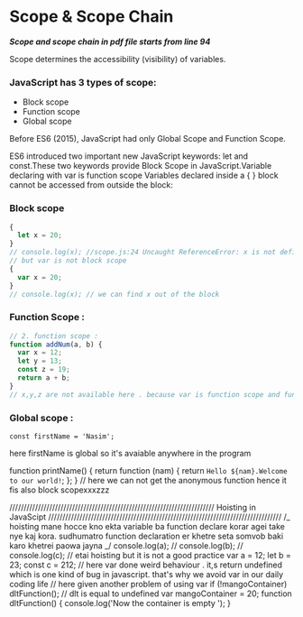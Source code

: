 # Scope & Scope Chain

**_Scope and scope chain in pdf file starts from line 94_**

Scope determines the accessibility (visibility) of variables.

### JavaScript has 3 types of scope:

- Block scope
- Function scope
- Global scope

Before ES6 (2015), JavaScript had only Global Scope and Function Scope.

ES6 introduced two important new JavaScript keywords: let and const.These two keywords provide Block Scope in JavaScript.Variable declaring with var is function scope
Variables declared inside a { } block cannot be accessed from outside the block:

### Block scope

```js
{
  let x = 20;
}
// console.log(x); //scope.js:24 Uncaught ReferenceError: x is not defined
// but var is not block scope
{
  var x = 20;
}
// console.log(x); // we can find x out of the block
```

### Function Scope :

```js
// 2. function scope :
function addNum(a, b) {
  var x = 12;
  let y = 13;
  const z = 19;
  return a + b;
}
// x,y,z are not available here . because var is function scope and function also creates block so that let and const is also not avaiable
```

### Global scope :

`const firstName = 'Nasim';`

here firstName is global so it's avaiable anywhere in the program

function printName() {
return function (nam) {
return `Hello ${nam}.Welcome to our world!`;
};
}
// here we can not get the anonymous function hence it fis also block scopexxxzzz

//////////////////////////////////////////////////////////////////////// Hoisting in JavaScipt //////////////////////////////////////////////////////////////////////////////////
/_
hoisting mane hocce kno ekta variable ba function declare korar agei take nye kaj kora.
sudhumatro function declaration er khetre seta somvob baki karo khetrei paowa jayna
_/
console.log(a);
// console.log(b);
// console.log(c);
// etai hoisting but it is not a good practice
var a = 12;
let b = 23;
const c = 212;
// here var done weird behaviour . it,s return undefined which is one kind of bug in javascript. that's why we avoid var in our daily coding life
// here given another problem of using var
if (!mangoContainer) dltFunction(); // dlt is equal to undefined
var mangoContainer = 20;
function dltFunction() {
console.log('Now the container is empty ');
}
